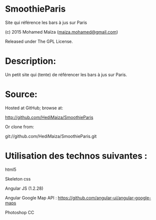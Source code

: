 # SmoothieParis
Site qui référence les bars à jus sur Paris

(c) 2015 Mohamed Maïza (maiza.mohamed@gmail.com)

Released under The GPL License.

# Description:

Un petit site qui (tente) de référencer les bars à jus sur Paris.

# Source:

Hosted at GitHub; browse at:

http://github.com/HediMaiza/SmoothieParis

Or clone from:

git://github.com/HediMaiza/SmoothieParis.git

# Utilisation des technos suivantes :

html5

Skeleton css

Angular JS (1.2.28)

Angular Google Map API : https://github.com/angular-ui/angular-google-maps

Photoshop CC
